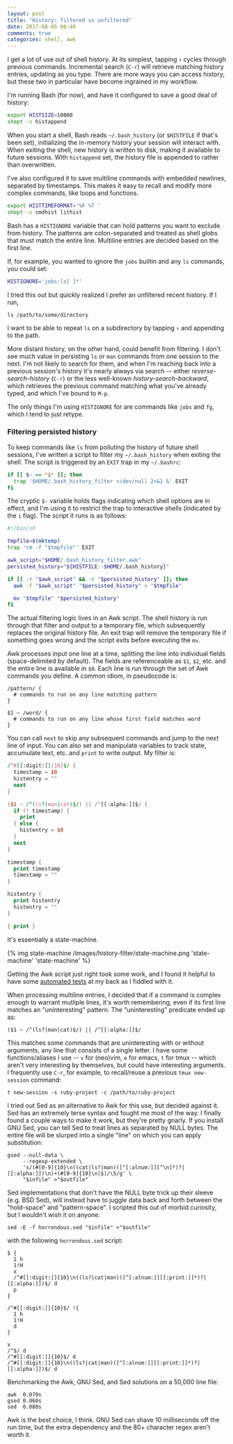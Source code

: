 ```yaml
---
layout: post
title: "History: filtered vs unfiltered"
date: 2017-08-05 08:49
comments: true
categories: shell, awk
---
```


I get a lot of use out of shell history. At its simplest, tapping `↑` cycles through previous commands. Incremental search (`C-r`) will retrieve matching history entries, updating as you type. There are more ways you can access history, but these two in particular have become ingrained in my workflow.

I'm running Bash (for now), and have it configured to save a good deal of history:
```sh
export HISTSIZE=10000
shopt -s histappend
```
When you start a shell, Bash reads `~/.bash_history` (or `$HISTFILE` if that's been set), initializing the in-memory history your session will interact with. When exiting the shell, new history is written to disk, making it available to future sessions. With `histappend` set, the history file is appended to rather than overwritten.

I've also configured it to save multiline commands with embedded newlines, separated by timestamps. This makes it easy to recall and modify more complex commands, like loops and functions.
```sh
export HISTTIMEFORMAT='%F %T '
shopt -s cmdhist lithist
```

Bash has a `HISTIGNORE` variable that can hold patterns you want to exclude from history. The patterns are colon-separated and treated as shell globs that must match the entire line. Multiline entries are decided based on the first line.

If, for example, you wanted to ignore the `jobs` builtin and any `ls` commands, you could set:
```sh
HISTIGNORE='jobs:ls[ ]*'
```
I tried this out but quickly realized I prefer an unfiltered recent history. If I run,

    ls /path/to/some/directory

I want to be able to repeat `ls` on a subdirectory by tapping `↑` and appending to the path.

More distant history, on the other hand, could benefit from filtering. I don't see much value in persisting `ls` or `man` commands from one session to the next. I'm not likely to search for them, and when I'm reaching back into a previous session's history it's nearly always via search -- either _reverse-search-history_ (`C-r`) or the less well-known _history-search-backward_, which retrieves the previous command matching what you've already typed, and which I've bound to `M-p`.

The only things I'm using `HISTIGNORE` for are commands like `jobs` and `fg`, which I tend to just retype.

### Filtering persisted history

To keep commands like `ls` from polluting the history of future shell sessions, I've written a script to filter my `~/.bash_history` when exiting the shell. The script is triggered by an `EXIT` trap in my `~/.bashrc`:
```sh
if [[ $- == *i* ]]; then
  trap '$HOME/.bash_history_filter >/dev/null 2>&1 &' EXIT
fi
```
The cryptic `$-` variable holds flags indicating which shell options are in effect, and I'm using it to restrict the trap to interactive shells (indicated by the `i` flag). The script it runs is as follows:
```sh
#!/bin/sh

tmpfile=$(mktemp)
trap 'rm -f "$tmpfile"' EXIT

awk_script="$HOME/.bash_history_filter.awk"
persisted_history="${HISTFILE:-$HOME/.bash_history}"

if [[ -r "$awk_script" && -r "$persisted_history" ]]; then
  awk -f "$awk_script" "$persisted_history" > "$tmpfile"

  mv "$tmpfile" "$persisted_history"
fi
```
The actual filtering logic lives in an Awk script. The shell history is run through that filter and output to a temporary file, which subsequently replaces the original history file. An exit trap will remove the temporary file if something goes wrong and the script exits before executing the `mv`.

Awk processes input one line at a time, splitting the line into individual fields (space-delimited by default). The fields are referenceable as `$1`, `$2`, etc. and the entire line is available in `$0`. Each line is run through the set of Awk commands you define. A common idiom, in pseudocode is:

    /pattern/ {
      # commands to run on any line matching pattern 
    }

    $1 ~ /word/ {
      # commands to run on any line whose first field matches word 
    }

You can call `next` to skip any subsequent commands and jump to the next line of input. You can also set and manipulate variables to track state, accumulate text, etc. and `print` to write output. My filter is:
```awk
/^#[[:digit:]]{10}$/ {
  timestamp = $0
  histentry = ""
  next
}

($1 ~ /^(ls?|man|cat)$/) || /^[[:alpha:]]$/ {
  if (! timestamp) {
    print
  } else {
    histentry = $0
  }
  next
}

timestamp {
  print timestamp
  timestamp = ""
}

histentry {
  print histentry
  histentry = ""
}

{ print }
```

It's essentially a state-machine.

{% img state-machine /images/history-filter/state-machine.png 'state-machine' 'state-machine' %}

Getting the Awk script just right took some work, and I found it helpful to have some [automated tests](https://github.com/ivanbrennan/dotfiles/blob/master/shell/filter_test) at my back as I fiddled with it.

When processing multiline entries, I decided that if a command is complex enough to warrant mutliple lines, it's worth remembering, even if its first line matches an "uninteresting" pattern. The "uninteresting" predicate ended up as:

    ($1 ~ /^(ls?|man|cat)$/) || /^[[:alpha:]]$/

This matches some commands that are uninteresting with or without arguments, any line that consists of a single letter. I have some functions/aliases I use -- `v` for (neo)vim, `e` for emacs, `t` for tmux -- which aren't very interesting by themselves, but could have interesting arguments. I frequently use `C-r`, for example, to recall/reuse a previous `tmux new-session` command:

    t new-session -s ruby-project -c /path/to/ruby-project

I tried out Sed as an alternative to Awk for this use, but decided against it. Sed has an extremely terse syntax and fought me most of the way. I finally found a couple ways to make it work, but they're pretty gnarly. If you install GNU Sed, you can tell Sed to treat lines as separated by NULL bytes. The entire file will be slurped into a single "line" on which you can apply substitution:

    gsed --null-data \
         --regexp-extended \
         's/(#[0-9]{10}\n((cat|ls?|man)([^[:alnum:]][^\n]*)?|[[:alpha:]])\n)+(#[0-9]{10}\n|$)/\5/g' \
         "$infile" >"$outfile"

Sed implementations that don't have the NULL byte trick up their sleeve (e.g. BSD Sed), will instead have to juggle data back and forth between the "hold-space" and "pattern-space". I scripted this out of morbid curiosity, but I wouldn't wish it on anyone:

    sed -E -f horrendous.sed "$infile" >"$outfile"

with the following `horrendous.sed` script:

    $ {
      1 h
      1!H
      x
      /^#[[:digit:]]{10}\n((ls?|cat|man)([^[:alnum:]][[:print:]]*)?|[[:alpha:]])$/ d
      p
    }

    /^#[[:digit:]]{10}$/ !{
      1 h
      1!H
      d
    }

    x
    /^$/ d
    /^#[[:digit:]]{10}$/ d
    /^#[[:digit:]]{10}\n((ls?|cat|man)([^[:alnum:]][[:print:]]*)?|[[:alpha:]])$/ d

Benchmarking the Awk, GNU Sed, and Sed solutions on a 50,000 line file:

    awk  0.070s
    gsed 0.060s
    sed  0.080s
    
Awk is the best choice, I think. GNU Sed can shave 10 milliseconds off the run time, but the extra dependency and the 80+ character regex aren't worth it.
